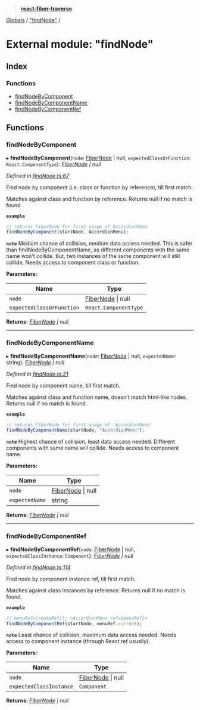 > **[react-fiber-traverse](../README.md)**

[Globals](../globals.md) / ["findNode"](_findnode_.md) /

# External module: "findNode"

## Index

### Functions

* [findNodeByComponent](_findnode_.md#findnodebycomponent)
* [findNodeByComponentName](_findnode_.md#findnodebycomponentname)
* [findNodeByComponentRef](_findnode_.md#findnodebycomponentref)

## Functions

###  findNodeByComponent

▸ **findNodeByComponent**(`node`: [FiberNode](_mocked_types_index_.md#fibernode) | null, `expectedClassOrFunction`: `React.ComponentType`): *[FiberNode](_mocked_types_index_.md#fibernode) | null*

*Defined in [findNode.ts:67](https://github.com/bendtherules/react-fiber-traverse/blob/fd6dad2/src/findNode.ts#L67)*

Find node by component (i.e. class or function by reference), till first match.

Matches against class and function by reference.
Returns null if no match is found.

**`example`** 
```js
// returns FiberNode for first usage of AccordionMenu
findNodeByComponent(startNode, AccordionMenu);
```

**`note`** Medium chance of collision, medium data access needed.
This is safer than findNodeByComponentName, as different components with the same name won't collide.
But, two instances of the same component will still collide.
Needs access to component class or function.

**Parameters:**

Name | Type |
------ | ------ |
`node` | [FiberNode](_mocked_types_index_.md#fibernode) \| null |
`expectedClassOrFunction` | `React.ComponentType` |

**Returns:** *[FiberNode](_mocked_types_index_.md#fibernode) | null*

___

###  findNodeByComponentName

▸ **findNodeByComponentName**(`node`: [FiberNode](_mocked_types_index_.md#fibernode) | null, `expectedName`: string): *[FiberNode](_mocked_types_index_.md#fibernode) | null*

*Defined in [findNode.ts:21](https://github.com/bendtherules/react-fiber-traverse/blob/fd6dad2/src/findNode.ts#L21)*

Find node by component name, till first match.

Matches against class and function name, doesn't match html-like nodes.
Returns null if no match is found.

**`example`** 
```js
// returns FiberNode for first usage of 'AccordionMenu'
findNodeByComponentName(startNode, "AccordionMenu");
```

**`note`** Highest chance of collision, least data access needed.
Different components with same name will collide.
Needs access to component name.

**Parameters:**

Name | Type |
------ | ------ |
`node` | [FiberNode](_mocked_types_index_.md#fibernode) \| null |
`expectedName` | string |

**Returns:** *[FiberNode](_mocked_types_index_.md#fibernode) | null*

___

###  findNodeByComponentRef

▸ **findNodeByComponentRef**(`node`: [FiberNode](_mocked_types_index_.md#fibernode) | null, `expectedClassInstance`: `Component`): *[FiberNode](_mocked_types_index_.md#fibernode) | null*

*Defined in [findNode.ts:114](https://github.com/bendtherules/react-fiber-traverse/blob/fd6dad2/src/findNode.ts#L114)*

Find node by component instance ref, till first match.

Matches against class instances by reference.
Returns null if no match is found.

**`example`** 
```js
// menuRef=createRef(); <AccordionMenu ref={menuRef}>
findNodeByComponentRef(startNode, menuRef.current);
```

**`note`** Least chance of collision, maximum data access needed.
Needs access to component instance (through React ref usually).

**Parameters:**

Name | Type |
------ | ------ |
`node` | [FiberNode](_mocked_types_index_.md#fibernode) \| null |
`expectedClassInstance` | `Component` |

**Returns:** *[FiberNode](_mocked_types_index_.md#fibernode) | null*
